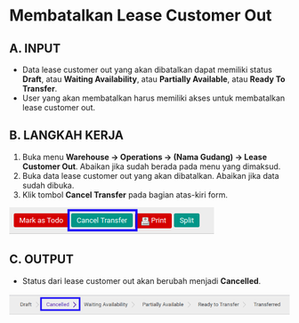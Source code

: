 # Membatalkan Lease Customer Out

## A. INPUT

* Data lease customer out yang akan dibatalkan dapat memiliki status **Draft**, atau **Waiting Availability**, atau **Partially Available**, atau **Ready To Transfer**.
* User yang akan membatalkan harus memiliki akses untuk membatalkan lease customer out.

## B. LANGKAH KERJA

1. Buka menu **Warehouse -> Operations -> (Nama Gudang) -> Lease Customer Out**. Abaikan jika sudah berada pada menu yang dimaksud.
2. Buka data lease customer out yang akan dibatalkan. Abaikan jika data sudah dibuka.
3. Klik tombol **Cancel Transfer** pada bagian atas-kiri form.

![](../../img/lease-customer-out/tombol-cancel.png)

## C. OUTPUT

* Status dari lease customer out akan berubah menjadi **Cancelled**.

![](../../img/lease-customer-out/status-cancel.png)
